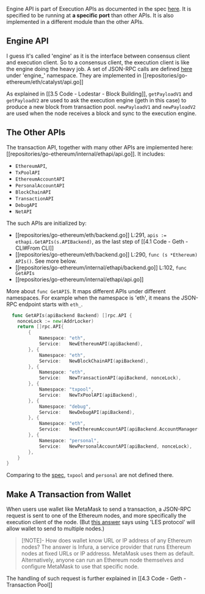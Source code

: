 ---
---
Engine API is part of Execution APIs as documented in the spec [here](https://github.com/ethereum/execution-apis/blob/main/src/engine/common.md). It is specified to be running at **a specific port** than other APIs. It is also implemented in a different module than the other APIs.

## Engine API
I guess it's called 'engine' as it is the interface between consensus client and execution client. So to a consensus client, the execution client is like the engine doing the heavy job. A set of JSON-RPC calls are defined [here](https://ethereum.github.io/execution-apis/api-documentation/) under 'engine_' namespace. They are implemented in [[repositories/go-ethereum/eth/catalyst/api.go]]

As explained in [[3.5 Code - Lodestar - Block Building]], `getPayloadV1` and `getPayloadV2` are used to ask the execution engine (geth in this case) to produce a new block from transaction pool. `newPayloadV1` and `newPayloadV2` are used when the node receives a block and sync to the execution engine.

## The Other APIs
The transaction API, together with many other APIs are implemented here: [[repositories/go-ethereum/internal/ethapi/api.go]]. It includes:
- `EthereumAPI`,
- `TxPoolAPI`
- `EthereumAccountAPI`
- `PersonalAccountAPI`
- `BlockChainAPI`
- `TransactionAPI`
- `DebugAPI`
- `NetAPI`

The such APIs are initialized by:
- [[repositories/go-ethereum/eth/backend.go]] L:291, `apis := ethapi.GetAPIs(s.APIBackend)`, as the last step of [[4.1 Code - Geth - CLI#From CLI]]
- [[repositories/go-ethereum/eth/backend.go]] L:290, `func (s *Ethereum) APIs()`. See more below.
- [[repositories/go-ethereum/internal/ethapi/backend.go]] L:102, `func GetAPIs`
- [[repositories/go-ethereum/internal/ethapi/api.go]]

More about `func GetAPIS`. It maps different APIs under different namespaces. For example when the namespace is 'eth', it means the JSON-RPC endpoint starts with `eth_`.
```go
  func GetAPIs(apiBackend Backend) []rpc.API {
	nonceLock := new(AddrLocker)
	return []rpc.API{
		{
			Namespace: "eth",
			Service:   NewEthereumAPI(apiBackend),
		}, {
			Namespace: "eth",
			Service:   NewBlockChainAPI(apiBackend),
		}, {
			Namespace: "eth",
			Service:   NewTransactionAPI(apiBackend, nonceLock),
		}, {
			Namespace: "txpool",
			Service:   NewTxPoolAPI(apiBackend),
		}, {
			Namespace: "debug",
			Service:   NewDebugAPI(apiBackend),
		}, {
			Namespace: "eth",
			Service:   NewEthereumAccountAPI(apiBackend.AccountManager()),
		}, {
			Namespace: "personal",
			Service:   NewPersonalAccountAPI(apiBackend, nonceLock),
		},
	}
}
```

Comparing to the [spec](https://ethereum.github.io/execution-apis/api-documentation/), `txpool` and `personal` are not defined there. 

## Make A Transaction from Wallet

When users use wallet like MetaMask to send a transaction, a JSON-RPC request is sent to one of the Ethereum nodes, and more specifically the execution client of the node. (But [this answer](https://ethereum.stackexchange.com/questions/52240/how-are-transactions-broadcasted) says using 'LES protocol' will allow wallet to send to multiple nodes.)

> [!NOTE]- How does wallet know URL or IP address of any Ethereum nodes?
> The answer is Infura, a service provider that runs Ethereum nodes at fixed URLs or IP addresss. MetaMask uses them as default. Alternatively, anyone can run an Ethereum node themselves and configure MetaMask to use that specific node.

The handling of such request is further explained in [[4.3 Code - Geth - Transaction Pool]]